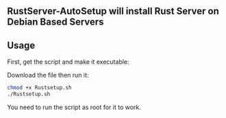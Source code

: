 ## RustServer-AutoSetup will install Rust Server on Debian Based Servers
## Usage

First, get the script and make it executable:

Download the file then run it:

```sh
chmod +x Rustsetup.sh
./Rustsetup.sh
```

You need to run the script as root for it to work.
